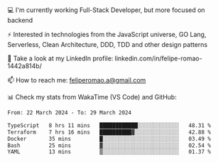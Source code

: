 💻 I'm currently working Full-Stack Developer, but more focused on backend

⚡ Interested in technologies from the JavaScript universe, GO Lang, Serverless, Clean Architecture, DDD, TDD and other design patterns

👥 Take a look at my LinkedIn profile: linkedin.com/in/felipe-romao-1442a814b/

📫 How to reach me: feliperomao.a@gmail.com

📊 Check my stats from WakaTime (VS Code) and GitHub:

<!--START_SECTION:waka-->

```txt
From: 22 March 2024 - To: 29 March 2024

TypeScript   8 hrs 11 mins   ████████████░░░░░░░░░░░░░   48.31 %
Terraform    7 hrs 16 mins   ██████████▓░░░░░░░░░░░░░░   42.88 %
Docker       35 mins         █░░░░░░░░░░░░░░░░░░░░░░░░   03.49 %
Bash         25 mins         ▓░░░░░░░░░░░░░░░░░░░░░░░░   02.54 %
YAML         13 mins         ▒░░░░░░░░░░░░░░░░░░░░░░░░   01.37 %
```

<!--END_SECTION:waka-->
